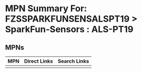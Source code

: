



# MPN Summary For: FZSSPARKFUNSENSALSPT19 > SparkFun-Sensors : ALS-PT19

## MPNs
  

|MPN|Direct Links|Search Links|
| :--- | :--- | :--- |
||||

